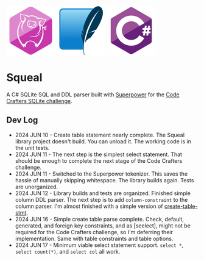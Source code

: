 <div>
<img src="https://github.com/marklauter/sql-parser/blob/main/images/squeal.svg" title="squeal-logo" alt="squeal-logo" height="128" />
<img src="https://github.com/devicons/devicon/blob/master/icons/sqlite/sqlite-original.svg" title="sqlite-logo" alt="sqlite-logo" height="128" />
<img src="https://github.com/devicons/devicon/blob/master/icons/csharp/csharp-original.svg" title="csharp-logo" alt="csharp-logo" height="128" />


# Squeal
A C# SQLite SQL and DDL parser built with [Superpower](https://github.com/datalust/superpower) for the [Code Crafters SQLite challenge](https://app.codecrafters.io/courses/sqlite/introduction).

## Dev Log
- 2024 JUN 10 - Create table statement nearly complete. The Squeal library project doesn't build. You can unload it. The working code is in the unit tests.
- 2024 JUN 11 - The next step is the simplest select statement. That should be enough to complete the next stage of the Code Crafters challenge.
- 2024 JUN 11 - Switched to the Superpower tokenizer. This saves the hassle of manually skipping whitespace. The library builds again. Tests are unorganized.
- 2024 JUN 12 - Library builds and tests are organized. Finished simple column DDL parser. The next step is to add `column-constraint` to the column parser. I'm almost finished with a simple version of [create-table-stmt](https://www.sqlite.org/syntax/create-table-stmt.html).
- 2024 JUN 16 - Simple create table parse complete. Check, default, generated, and foreign key constraints, and as [seelect], might not be required for the Code Crafters challenge, so I'm deferring their implementation. Same with table constraints and table options.
- 2024 JUN 17 - Minimum viable select statement support. `select *`, `select count(*)`, and `select col` all work.
</div>
